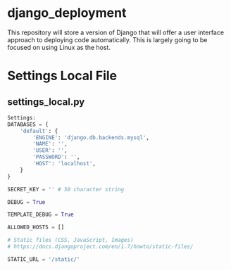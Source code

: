 # django_deployment
This repository will store a version of Django that will offer a user interface approach to deploying code automatically.  This is largely going to be focused on using Linux as the host.

# Settings Local File
## settings_local.py

```python
Settings:
DATABASES = {
    'default': {
        'ENGINE': 'django.db.backends.mysql',
        'NAME': '',
        'USER': '',
        'PASSWORD': '',
        'HOST': 'localhost',
    }
}

SECRET_KEY = '' # 50 character string

DEBUG = True

TEMPLATE_DEBUG = True

ALLOWED_HOSTS = []

# Static files (CSS, JavaScript, Images)
# https://docs.djangoproject.com/en/1.7/howto/static-files/

STATIC_URL = '/static/'
```